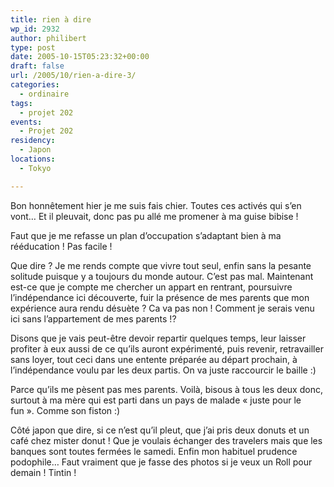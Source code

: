 ```yaml
---
title: rien à dire
wp_id: 2932
author: philibert
type: post
date: 2005-10-15T05:23:32+00:00
draft: false
url: /2005/10/rien-a-dire-3/
categories:
  - ordinaire
tags:
  - projet 202
events:
  - Projet 202
residency:
  - Japon
locations:
  - Tokyo

---
```

Bon honnêtement hier je me suis fais chier. Toutes ces activés qui s&rsquo;en vont&#8230; Et il pleuvait, donc pas pu allé me promener à ma guise bibise !

Faut que je me refasse un plan d&rsquo;occupation s&rsquo;adaptant bien à ma rééducation ! Pas facile !
  
Que dire ? Je me rends compte que vivre tout seul, enfin sans la pesante solitude puisque y a toujours du monde autour. C&rsquo;est pas mal. Maintenant est-ce que je compte me chercher un appart en rentrant, poursuivre l&rsquo;indépendance ici découverte, fuir la présence de mes parents que mon expérience aura rendu désuète ? Ca va pas non ! Comment je serais venu ici sans l&rsquo;appartement de mes parents !?

Disons que je vais peut-être devoir repartir quelques temps, leur laisser profiter à eux aussi de ce qu&rsquo;ils auront expérimenté, puis revenir, retravailler sans loyer, tout ceci dans une entente préparée au départ prochain, à l&rsquo;indépendance voulu par les deux partis. On va juste raccourcir le baille :)

Parce qu&rsquo;ils me pèsent pas mes parents. Voilà, bisous à tous les deux donc, surtout à ma mère qui est parti dans un pays de malade « juste pour le fun ». Comme son fiston :)

Côté japon que dire, si ce n&rsquo;est qu&rsquo;il pleut, que j&rsquo;ai pris deux donuts et un café chez mister donut ! Que je voulais échanger des travelers mais que les banques sont toutes fermées le samedi. Enfin mon habituel prudence podophile&#8230; Faut vraiment que je fasse des photos si je veux un Roll pour demain ! Tintin !